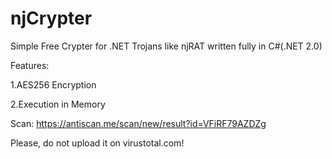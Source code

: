 # njCrypter
Simple Free Crypter for .NET Trojans like njRAT written fully in C#(.NET 2.0) 

Features:

1.AES256 Encryption

2.Execution in Memory

Scan: https://antiscan.me/scan/new/result?id=VFiRF79AZDZg

Please, do not upload it on virustotal.com!
